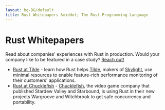 ```yaml
---
layout: bg-BG/default
title: Rust Whitepapers &middot; The Rust Programming Language
---
```


# Rust Whitepapers

Read about companies' experiences with Rust in production. Would your company like to be featured
in a case study? [Reach out!](mailto:community@rust-lang.org)

* [Rust at Tilde](/pdfs/Rust-Tilde-Whitepaper.pdf) - learn how Rust helps
  [Tilde](http://www.tilde.io/), makers of [Skylight](https://www.skylight.io/), use minimal
  resources to enable feature-rich performance monitoring of their customers' applications.
* [Rust at Chucklefish](/pdfs/Rust-Chucklefish-Whitepaper.pdf) -
  [Chucklefish](https://chucklefish.org/), the video game company that published Stardew Valley and
  Starbound, is using Rust in their new projects Wargroove and Witchbrook to get safe concurrency
  and portability.
